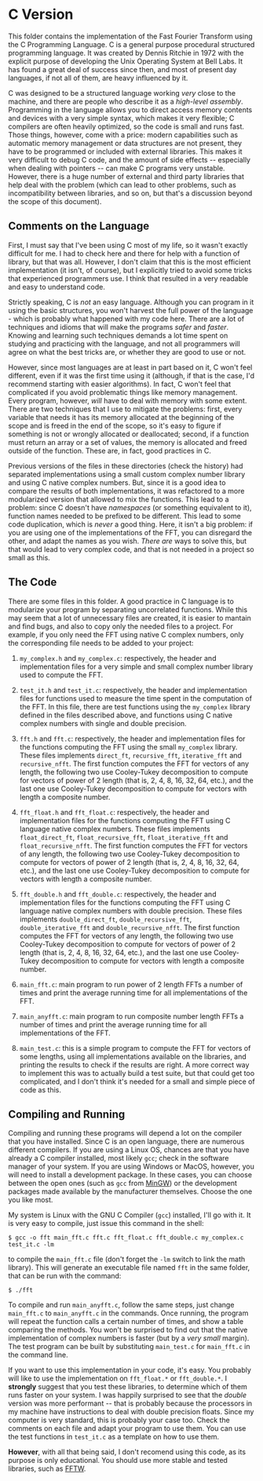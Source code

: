 # C Version
This folder contains the implementation of the Fast Fourier Transform using the C Programming Language. C is a general purpose procedural structured programming language. It was created by Dennis Ritchie in 1972 with the explicit purpose of developing the Unix Operating System at Bell Labs. It has found a great deal of success since then, and most of present day languages, if not all of them, are heavy influenced by it.

C was designed to be a structured language working *very* close to the machine, and there are people who describe it as a *high-level assembly*. Programming in the language allows you to direct access memory contents and devices with a very simple syntax, which makes it very flexible; C compilers are often heavily optimized, so the code is small and runs fast. Those things, however, come with a price: modern capabilities such as automatic memory management or data structures are not present, they have to be programmed or included with external libraries. This makes it very difficult to debug C code, and the amount of side effects -- especially when dealing with pointers -- can make C programs very unstable. However, there is a huge number of external and third party libraries that help deal with the problem (which can lead to other problems, such as incompatibility between libraries, and so on, but that's a discussion beyond the scope of this document).

## Comments on the Language
First, I must say that I've been using C most of my life, so it wasn't exactly difficult for me. I had to check here and there for help with a function of library, but that was all. However, I don't claim that this is the most efficient implementation (it isn't, of course), but I explicitly tried to avoid some tricks that experienced programmers use. I think that resulted in a very readable and easy to understand code.

Strictly speaking, C is *not* an easy language. Although you can program in it using the basic structures, you won't harvest the full power of the language - which is probably what happened with my code here. There are a lot of techniques and idioms that will make the programs *safer* and *faster*. Knowing and learning such techniques demands a lot time spent on studying and practicing with the language, and not all programmers will agree on what the best tricks are, or whether they are good to use or not.

However, since most languages are at least in part based on it, C won't feel different, even if it was the first time using it (although, if that is the case, I'd recommend starting with easier algorithms). In fact, C won't feel that complicated if you avoid problematic things like memory management. Every program, however, *will* have to deal with memory with some extent. There are two techniques that I use to mitigate the problems: first, every variable that needs it has its memory allocated at the beginning of the scope and is freed in the end of the scope, so it's easy to figure if something is not or wrongly allocated or deallocated; second, if a function must return an array or a set of values, the memory is allocated and freed outside of the function. These are, in fact, good practices in C.

Previous versions of the files in these directories (check the history) had separated implementations using a small custom complex number library and using C native complex numbers. But, since it is a good idea to compare the results of both implementations, it was refactored to a more modularized version that allowed to mix the functions. This lead to a problem: since C doesn't have _namespaces_ (or something equivalent to it), function names needed to be prefixed to be different. This lead to some code duplication, which is _never_ a good thing. Here, it isn't a big problem: if you are using one of the implementations of the FFT, you can disregard the other, and adapt the names as you wish. _There are_ ways to solve this, but that would lead to very complex code, and that is not needed in a project so small as this.

## The Code
There are some files in this folder. A good practice in C language is to modularize your program by separating uncorrelated functions. While this may seem that a lot of unnecessary files are created, it is easier to mantain and find bugs, and also to copy only the needed files to a project. For example, if you only need the FFT using native C complex numbers, only the corresponding file needs to be added to your project:

1. `my_complex.h` and `my_complex.c`: respectively, the header and implementation files for a very simple and small complex number library used to compute the FFT.

2. `test_it.h` and `test_it.c`: respectively, the header and implementation files for functions used to measure the time spent in the computation of the FFT. In this file, there are test functions using the `my_complex` library defined in the files described above, and functions using C native complex numbers with single and double precision.

3. `fft.h` and `fft.c`: respectively, the header and implementation files for the functions computing the FFT using the small `my_complex` library. These files implements `direct_ft`, `recursive_fft`, `iterative_fft` and `recursive_nfft`. The first function computes the FFT for vectors of any length, the following two use Cooley-Tukey decomposition to compute for vectors of power of 2 length (that is, 2, 4, 8, 16, 32, 64, etc.), and the last one use Cooley-Tukey decomposition to compute for vectors with length a composite number.

4. `fft_float.h` and `fft_float.c`: respectively, the header and implementation files for the functions computing the FFT using C language native complex numbers. These files implements `float_direct_ft`, `float_recursive_fft`, `float_iterative_fft` and `float_recursive_nfft`. The first function computes the FFT for vectors of any length, the following two use Cooley-Tukey decomposition to compute for vectors of power of 2 length (that is, 2, 4, 8, 16, 32, 64, etc.), and the last one use Cooley-Tukey decomposition to compute for vectors with length a composite number.

5. `fft_double.h` and `fft_double.c`: respectively, the header and implementation files for the functions computing the FFT using C language native complex numbers with double precision. These files implements `double_direct_ft`, `double_recursive_fft`, `double_iterative_fft` and `double_recursive_nfft`. The first function computes the FFT for vectors of any length, the following two use Cooley-Tukey decomposition to compute for vectors of power of 2 length (that is, 2, 4, 8, 16, 32, 64, etc.), and the last one use Cooley-Tukey decomposition to compute for vectors with length a composite number.

6. `main_fft.c`: main program to run power of 2 length FFTs a number of times and print the average running time for all implementations of the FFT.

7. `main_anyfft.c`: main program to run composite number length FFTs a number of times and print the average running time for all implementations of the FFT.

8. `main_test.c`: this is a simple program to compute the FFT for vectors of some lengths, using all implementations available on the libraries, and printing the results to check if the results are right. A more correct way to implement this was to actually build a test suite, but that could get too complicated, and I don't think it's needed for a small and simple piece of code as this.

## Compiling and Running
Compiling and running these programs will depend a lot on the compiler that you have installed. Since C is an open language, there are numerous different compilers. If you are using a Linux OS, chances are that you have already a C compiler installed, most likely `gcc`; check in the software manager of your system. If you are using Windows or MacOS, however, you will need to install a development package. In these cases, you can choose between the open ones (such as `gcc` from [MinGW](http://mingw.org/)) or the development packages made available by the manufacturer themselves. Choose the one you like most.

My system is Linux with the GNU C Compiler (`gcc`) installed, I'll go with it. It is very easy to compile, just issue this command in the shell:

```
$ gcc -o fft main_fft.c fft.c fft_float.c fft_double.c my_complex.c test_it.c -lm
```

to compile the `main_fft.c` file (don't forget the `-lm` switch to link the math library). This will generate an executable file named `fft` in the same folder, that can be run with the command:

```
$ ./fft
```

To compile and run `main_anyfft.c`, follow the same steps, just change `main_fft.c` to `main_anyfft.c` in the commands. Once running, the program will repeat the function calls a certain number of times, and show a table comparing the methods. You won't be surprised to find out that the native implementation of complex numbers is faster (but by a _very small_ margin). The test program can be built by substituting `main_test.c` for `main_fft.c` in the command line.

If you want to use this implementation in your code, it's easy. You probably will like to use the implementation on `fft_float.*` or `fft_double.*`. I **strongly** suggest that you test these libraries, to determine which of them runs faster on your system. I was happily surprised to see that the _double_ version was more performant -- that is probably because the processors in my machine have instructions to deal with double precision floats. Since my computer is very standard, this is probably your case too. Check the comments on each file and adapt your program to use them. You can use the test functions in `test_it.c` as a template on how to use them.

**However**, with all that being said, I don't recomend using this code, as its purpose is only educational. You should use more stable and tested libraries, such as [FFTW](http://www.fftw.org/).
